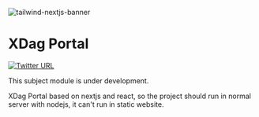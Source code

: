 ![tailwind-nextjs-banner](/public/static/images/XDagEcosystem.png)

# XDag Portal

[![Twitter URL](https://img.shields.io/twitter/url?style=social&url=https%3A%2F%2Ftwitter.com%2Ftimlrxx)](https://twitter.com/XDAG_Community)

This subject module is under development.

XDag Portal based on nextjs and react, so the project should run in normal server with nodejs, it can't run in static website. 


